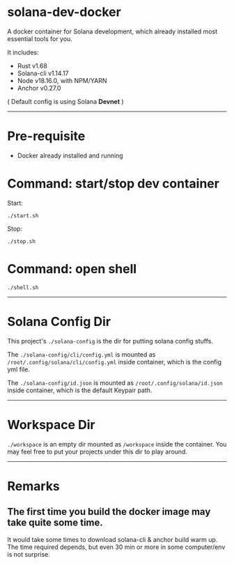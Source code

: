 # solana-dev-docker

A docker container for Solana development, which already installed most essential tools for you.

It includes:
- Rust v1.68
- Solana-cli v1.14.17
- Node v18.16.0, with NPM/YARN
- Anchor v0.27.0

( Default config is using Solana **Devnet** )

--------

# Pre-requisite
- Docker already installed and running


# Command: start/stop dev container

Start:
```
./start.sh
```

Stop:
```
./stop.sh
```

# Command: open shell 

```
./shell.sh
```

--------

# Solana Config Dir

This project's `./solana-config` is the dir for putting solana config stuffs.

The `./solana-config/cli/config.yml` is mounted as `/root/.config/solana/cli/config.yml` inside container, which is the config yml file.

The `./solana-config/id.json` is mounted as `/root/.config/solana/id.json` inside container, which is the default Keypair path.

--------

# Workspace Dir

`./workspace` is an empty dir mounted as `/workspace` inside the container. You may feel free to put your projects under this dir to play around.

--------

# Remarks

## The first time you build the docker image may take quite some time.

It would take some times to download solana-cli & anchor build warm up. The time required depends, but even 30 min or more in some computer/env is not surprise.

